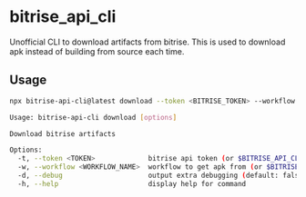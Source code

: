 # bitrise_api_cli

Unofficial CLI to download artifacts from bitrise.
This is used to download apk instead of building from source each time.

## Usage

```bash
npx bitrise-api-cli@latest download --token <BITRISE_TOKEN> --workflow <WORKFLOW_NAME>

Usage: bitrise-api-cli download [options]

Download bitrise artifacts

Options:
  -t, --token <TOKEN>             bitrise api token (or $BITRISE_API_CLI_TOKEN)
  -w, --workflow <WORKFLOW_NAME>  workflow to get apk from (or $BITRISE_API_CLI_WORKFLOW)
  -d, --debug                     output extra debugging (default: false)
  -h, --help                      display help for command

```

